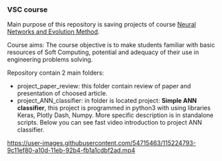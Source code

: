 ### VSC course
Main purpose of this repository is saving projects of course [Neural Networks and Evolution Method](https://www.fme.vutbr.cz/en/studenti/predmety/215503). 

Course aims: The course objective is to make students familiar with basic resources of Soft Computing, potential and adequacy of their use in engineering problems solving.

Repository contain 2 main folders:  
* project_paper_review: this folder contain review of paper and presentation of choosed article.
* project_ANN_classifier: in folder is located project: **Simple ANN classifier**, this project is programmed in python3 with using libraries Keras, Plotly Dash, Numpy. More specific description is in standalone scripts. Below you can see fast video introduction to project ANN classifier.

https://user-images.githubusercontent.com/54715463/115224793-9c11ef80-a10d-11eb-92b4-fb1a1cdbf2ad.mp4
